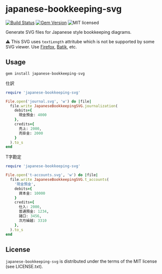 # japanese-bookkeeping-svg

[![Build Status](https://travis-ci.org/gunyarakun/japanese-bookkeeping-svg.svg?branch=master)](https://travis-ci.org/gunyarakun/japanese-bookkeeping-svg)
[![Gem Version](https://badge.fury.io/rb/japanese-bookkeeping-svg.svg)](https://badge.fury.io/rb/japanese-bookkeeping-svg)
![MIT licensed](https://img.shields.io/badge/license-MIT-blue.svg)

Generate SVG files for Japanese style bookkeeping diagrams.

:warning: This SVG uses `textLength` attritube which is not be supported by some SVG viewer. Use [Firefox](https://www.mozilla.org/en-US/firefox/products/), [Batik](https://xmlgraphics.apache.org/batik/), etc.

## Usage

```
gem install japanese-bookkeeping-svg
```

仕訳

```ruby
require 'japanese-bookkeeping-svg'

File.open('journal.svg', 'w') do |file|
  file.write JapaneseBookkeepingSVG.journalization(
    debits={
      現金預金: 4000
    },
    credits={
      売上: 2000,
      売掛金: 2000
    }
  ).to_s
end
```

T字勘定

```ruby
require 'japanese-bookkeeping-svg'

File.open('t-accounts.svg', 'w') do |file|
  file.write JapaneseBookkeepingSVG.t_accounts(
    '現金預金',
    debits={
      資本金: 10000
    }
    credits={
      仕入: 2000,
      普通預金: 1234,
      諸口: 3456,
      次月繰越: 3310
    },
  ).to_s
end
```

## License

``japanese-bookkeeping-svg`` is distributed under the terms of the MIT license (see LICENSE.txt).
